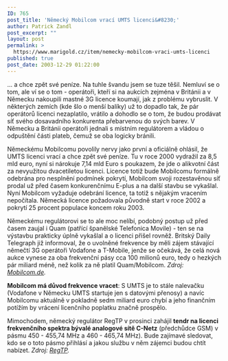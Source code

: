 ```yaml
---
ID: 765
post_title: 'Německý Mobilcom vrací UMTS licenci&#8230;'
author: Patrick Zandl
post_excerpt: ""
layout: post
permalink: >
  https://www.marigold.cz/item/nemecky-mobilcom-vraci-umts-licenci
published: true
post_date: 2003-12-29 01:22:00
---
```

<P>... a chce zpět své peníze. Na tuhle švandu jsem se tuze těšil. Nemluví se o tom, ale ví se o tom - operátoři, kteří si na aukcích zejména v Británii a v Německu nakoupili mastné 3G licence koumají, jak z problému vybruslit. V některých zemích (kde šlo o menší balíky) už to dopadlo tak, že pár operátorů licenci nezaplatilo, vrátilo a dohodlo se o tom, že budou prodávat síť svého dosavadního konkurenta přebarvenou do svých barev. V Německu a Británii operátoři jednali s místním regulátorem a vládou o odpuštění části plateb, čemuž se oba logicky bránili. </P>
<P>Německému Mobilcomu povolily nervy jako první a oficiálně ohlásil, že UMTS licenci vrací a chce zpět své peníze. Tu v roce 2000 vydražil za 8,5 mld euro, nyní si nárokuje 7,14 mld Euro s poukazem, že jde o alikvotní část za nevyužitou dvacetiletou licenci. Licence totiž bude Mobilcomu formálně odebrána pro nesplnění podmínek pokrytí, Mobilcom svoji rozestavěnou síť prodal už před časem konkurenčnímu E-plus a na další stavbu se vykašlal. Nyní Mobilcom vyžaduje odebrání licence, ta totiž s nějakým vracením nepočítala. Německá licence požadovala původně start v roce 2002 a pokrytí 25 procent populace koncem roku 2003.</P>
<P>Německému regulátorovi se to ale moc nelíbí, podobný postup už před časem zaujal i Quam (patřící španělské Telefonica Movile) - ten se na výstavbu prakticky úplně vykašlal a o licenci přišel rovněž. Britský Daily Telegraph již informoval, že o uvolněné frekvence by měli zájem stávající němečtí 3G operátoři Vodafone a T-Mobile, jenže se očekává, že celá nová aukce vynese za oba frekvenční pásy cca 100 milionů euro, tedy o hezkých pár miliard méně, než kolik za ně platil Quam/Mobilcom. <EM>Zdroj: </EM><A href="http://www.mobilcom.de/p_pm_presse_2250.html?shop_id=&amp;vp_nummer=&amp;w_code=" target=_blank><EM>Mobilcom.de</EM></A><EM>.</EM></P>
<P><STRONG>Mobilcom má důvod frekvence vracet</STRONG>: S UMTS je to stále nalevačku (Vodafone v Německu UMTS startuje jen s datovými přenosy)&#160;a navíc Mobilcomu aktuálně v pokladně sedm miliard euro chybí a jeho finančním potížím by vrácení licenčního poplatku značně prospělo.</P>
<P>Mimochodem, německý regulátor RegTP v prosinci zahájil <STRONG>tendr na licenci frekvenčního spektra bývalé analogové sítě C-Netz</STRONG> (předchůdce GSM) v pásmu 450 - 455,74 MHz a 460 - 465,74 MHz). Bude zajímavé sledovat, kdo se o toto pásmo přihlásí a jakou službu v něm zájemci budou chtít nabízet. <EM>Zdroj: </EM><A href="http://www.regtp.de/aktuelles/start/fs_03.html" target=_blank><EM>RegTP</EM></A><EM>.</EM></P>